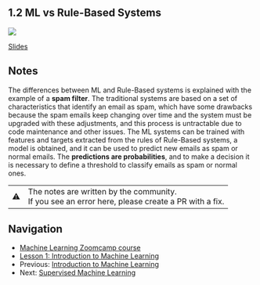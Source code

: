 ## 1.2 ML vs Rule-Based Systems

<a href="https://www.youtube.com/watch?v=CeukwyUdaz8"><img src="images/thumbnail-1-02.jpg"></a>

[Slides](https://www.slideshare.net/AlexeyGrigorev/ml-zoomcamp-12-ml-vs-rulebased-systems)


## Notes

The differences between ML and Rule-Based systems is explained with the example of a **spam filter**.
The traditional systems are based on a set of 
characteristics that identify an email as spam, which have some drawbacks because the spam emails
keep changing over time and the system must be upgraded with 
these adjustments, and this process is untractable due to code maintenance and other issues.
The ML systems can be trained with features and targets extracted 
from the rules of Rule-Based systems, a model is obtained, and it can be used to predict new
emails as spam or normal emails. The **predictions are probabilities**, 
and to make a decision it is necessary to define a threshold to classify emails as spam or normal ones. 


<table>
   <tr>
      <td>⚠️</td>
      <td>
         The notes are written by the community. <br>
         If you see an error here, please create a PR with a fix.
      </td>
   </tr>
</table>

## Navigation

* [Machine Learning Zoomcamp course](../)
* [Lesson 1: Introduction to Machine Learning](./)
* Previous: [Introduction to Machine Learning](01-what-is-ml.md)
* Next: [Supervised Machine Learning](03-supervised-ml.md)

